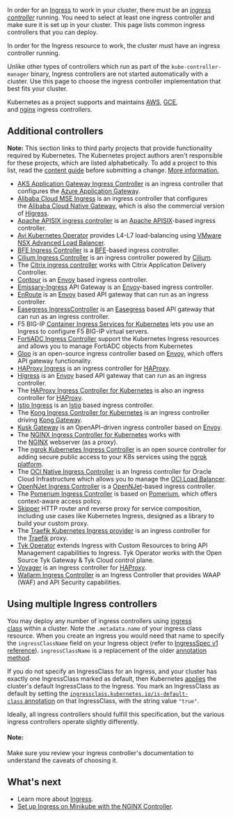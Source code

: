 In order for an [Ingress](Ingress.md) to work in your cluster, there must be an [_ingress controller_](https://kubernetes.io/docs/concepts/services-networking/ingress-controllers/) running. You need to select at least one ingress controller and make sure it is set up in your cluster. This page lists common ingress controllers that you can deploy.

In order for the Ingress resource to work, the cluster must have an ingress controller running.

Unlike other types of controllers which run as part of the `kube-controller-manager` binary, Ingress controllers are not started automatically with a cluster. Use this page to choose the ingress controller implementation that best fits your cluster.

Kubernetes as a project supports and maintains [AWS](https://github.com/kubernetes-sigs/aws-load-balancer-controller#readme), [GCE](https://git.k8s.io/ingress-gce/README.md#readme), and [nginx](https://git.k8s.io/ingress-nginx/README.md#readme) ingress controllers.

## Additional controllers[](https://kubernetes.io/docs/concepts/services-networking/ingress-controllers/#additional-controllers)

**Note:** This section links to third party projects that provide functionality required by Kubernetes. The Kubernetes project authors aren't responsible for these projects, which are listed alphabetically. To add a project to this list, read the [content guide](https://kubernetes.io/docs/contribute/style/content-guide/#third-party-content) before submitting a change. [More information.](https://kubernetes.io/docs/concepts/services-networking/ingress-controllers/#third-party-content-disclaimer)

- [AKS Application Gateway Ingress Controller](https://docs.microsoft.com/azure/application-gateway/tutorial-ingress-controller-add-on-existing?toc=https%3A%2F%2Fdocs.microsoft.com%2Fen-us%2Fazure%2Faks%2Ftoc.json&bc=https%3A%2F%2Fdocs.microsoft.com%2Fen-us%2Fazure%2Fbread%2Ftoc.json) is an ingress controller that configures the [Azure Application Gateway](https://docs.microsoft.com/azure/application-gateway/overview).
- [Alibaba Cloud MSE Ingress](https://www.alibabacloud.com/help/en/mse/user-guide/overview-of-mse-ingress-gateways) is an ingress controller that configures the [Alibaba Cloud Native Gateway](https://www.alibabacloud.com/help/en/mse/product-overview/cloud-native-gateway-overview?spm=a2c63.p38356.0.0.20563003HJK9is), which is also the commercial version of [Higress](https://github.com/alibaba/higress).
- [Apache APISIX ingress controller](https://github.com/apache/apisix-ingress-controller) is an [Apache APISIX](https://github.com/apache/apisix)-based ingress controller.
- [Avi Kubernetes Operator](https://github.com/vmware/load-balancer-and-ingress-services-for-kubernetes) provides L4-L7 load-balancing using [VMware NSX Advanced Load Balancer](https://avinetworks.com/).
- [BFE Ingress Controller](https://github.com/bfenetworks/ingress-bfe) is a [BFE](https://www.bfe-networks.net/)-based ingress controller.
- [Cilium Ingress Controller](https://docs.cilium.io/en/stable/network/servicemesh/ingress/) is an ingress controller powered by [Cilium](https://cilium.io/).
- The [Citrix ingress controller](https://github.com/citrix/citrix-k8s-ingress-controller#readme) works with Citrix Application Delivery Controller.
- [Contour](https://projectcontour.io/) is an [Envoy](https://www.envoyproxy.io/) based ingress controller.
- [Emissary-Ingress](https://www.getambassador.io/products/api-gateway) API Gateway is an [Envoy](https://www.envoyproxy.io/)-based ingress controller.
- [EnRoute](https://getenroute.io/) is an [Envoy](https://www.envoyproxy.io/) based API gateway that can run as an ingress controller.
- [Easegress IngressController](https://megaease.com/docs/easegress/04.cloud-native/4.1.kubernetes-ingress-controller/) is an [Easegress](https://megaease.com/easegress/) based API gateway that can run as an ingress controller.
- F5 BIG-IP [Container Ingress Services for Kubernetes](https://clouddocs.f5.com/containers/latest/userguide/kubernetes/) lets you use an Ingress to configure F5 BIG-IP virtual servers.
- [FortiADC Ingress Controller](https://docs.fortinet.com/document/fortiadc/7.0.0/fortiadc-ingress-controller/742835/fortiadc-ingress-controller-overview) support the Kubernetes Ingress resources and allows you to manage FortiADC objects from Kubernetes
- [Gloo](https://gloo.solo.io/) is an open-source ingress controller based on [Envoy](https://www.envoyproxy.io/), which offers API gateway functionality.
- [HAProxy Ingress](https://haproxy-ingress.github.io/) is an ingress controller for [HAProxy](https://www.haproxy.org/#desc).
- [Higress](https://github.com/alibaba/higress) is an [Envoy](https://www.envoyproxy.io/) based API gateway that can run as an ingress controller.
- The [HAProxy Ingress Controller for Kubernetes](https://github.com/haproxytech/kubernetes-ingress#readme) is also an ingress controller for [HAProxy](https://www.haproxy.org/#desc).
- [Istio Ingress](https://istio.io/latest/docs/tasks/traffic-management/ingress/kubernetes-ingress/) is an [Istio](https://istio.io/) based ingress controller.
- The [Kong Ingress Controller for Kubernetes](https://github.com/Kong/kubernetes-ingress-controller#readme) is an ingress controller driving [Kong Gateway](https://konghq.com/kong/).
- [Kusk Gateway](https://kusk.kubeshop.io/) is an OpenAPI-driven ingress controller based on [Envoy](https://www.envoyproxy.io/).
- The [NGINX Ingress Controller for Kubernetes](https://www.nginx.com/products/nginx-ingress-controller/) works with the [NGINX](https://www.nginx.com/resources/glossary/nginx/) webserver (as a proxy).
- The [ngrok Kubernetes Ingress Controller](https://github.com/ngrok/kubernetes-ingress-controller) is an open source controller for adding secure public access to your K8s services using the [ngrok platform](https://ngrok.com/).
- The [OCI Native Ingress Controller](https://github.com/oracle/oci-native-ingress-controller#readme) is an Ingress controller for Oracle Cloud Infrastructure which allows you to manage the [OCI Load Balancer](https://docs.oracle.com/en-us/iaas/Content/Balance/home.htm).
- [OpenNJet Ingress Controller](https://gitee.com/njet-rd/open-njet-kic) is a [OpenNJet](https://njet.org.cn/)-based ingress controller.
- The [Pomerium Ingress Controller](https://www.pomerium.com/docs/k8s/ingress.html) is based on [Pomerium](https://pomerium.com/), which offers context-aware access policy.
- [Skipper](https://opensource.zalando.com/skipper/kubernetes/ingress-controller/) HTTP router and reverse proxy for service composition, including use cases like Kubernetes Ingress, designed as a library to build your custom proxy.
- The [Traefik Kubernetes Ingress provider](https://doc.traefik.io/traefik/providers/kubernetes-ingress/) is an ingress controller for the [Traefik](https://traefik.io/traefik/) proxy.
- [Tyk Operator](https://github.com/TykTechnologies/tyk-operator) extends Ingress with Custom Resources to bring API Management capabilities to Ingress. Tyk Operator works with the Open Source Tyk Gateway & Tyk Cloud control plane.
- [Voyager](https://voyagermesh.com/) is an ingress controller for [HAProxy](https://www.haproxy.org/#desc).
- [Wallarm Ingress Controller](https://www.wallarm.com/solutions/waf-for-kubernetes) is an Ingress Controller that provides WAAP (WAF) and API Security capabilities.

## Using multiple Ingress controllers[](https://kubernetes.io/docs/concepts/services-networking/ingress-controllers/#using-multiple-ingress-controllers)

You may deploy any number of ingress controllers using [ingress class](https://kubernetes.io/docs/concepts/services-networking/ingress/#ingress-class) within a cluster. Note the `.metadata.name` of your ingress class resource. When you create an ingress you would need that name to specify the `ingressClassName` field on your Ingress object (refer to [IngressSpec v1 reference](https://kubernetes.io/docs/reference/kubernetes-api/service-resources/ingress-v1/#IngressSpec)). `ingressClassName` is a replacement of the older [annotation method](https://kubernetes.io/docs/concepts/services-networking/ingress/#deprecated-annotation).

If you do not specify an IngressClass for an Ingress, and your cluster has exactly one IngressClass marked as default, then Kubernetes [applies](https://kubernetes.io/docs/concepts/services-networking/ingress/#default-ingress-class) the cluster's default IngressClass to the Ingress. You mark an IngressClass as default by setting the [`ingressclass.kubernetes.io/is-default-class` annotation](https://kubernetes.io/docs/reference/labels-annotations-taints/#ingressclass-kubernetes-io-is-default-class) on that IngressClass, with the string value `"true"`.

Ideally, all ingress controllers should fulfill this specification, but the various ingress controllers operate slightly differently.

#### Note:

Make sure you review your ingress controller's documentation to understand the caveats of choosing it.

## What's next[](https://kubernetes.io/docs/concepts/services-networking/ingress-controllers/#what-s-next)

- Learn more about [Ingress](https://kubernetes.io/docs/concepts/services-networking/ingress/).
- [Set up Ingress on Minikube with the NGINX Controller](https://kubernetes.io/docs/tasks/access-application-cluster/ingress-minikube/).